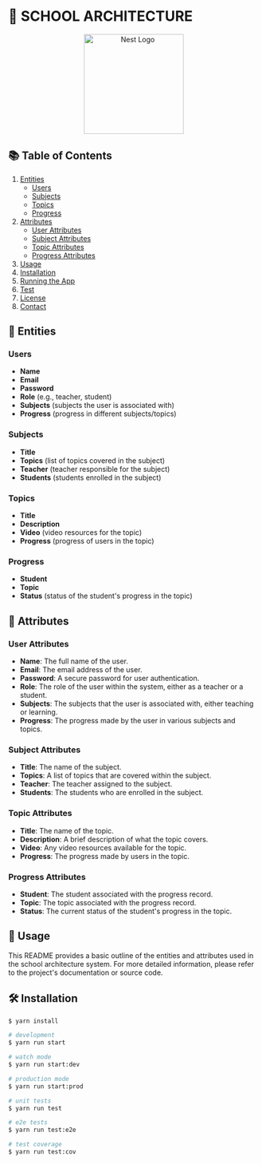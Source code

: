 # 🏫 SCHOOL ARCHITECTURE

<p align="center">
  <a href="http://nestjs.com/" target="blank"><img src="https://nestjs.com/img/logo-small.svg" width="200" alt="Nest Logo" /></a>
</p>

## 📚 Table of Contents
1. [Entities](#entities)
   - [Users](#users)
   - [Subjects](#subjects)
   - [Topics](#topics)
   - [Progress](#progress)
2. [Attributes](#attributes)
   - [User Attributes](#user-attributes)
   - [Subject Attributes](#subject-attributes)
   - [Topic Attributes](#topic-attributes)
   - [Progress Attributes](#progress-attributes)
3. [Usage](#usage)
4. [Installation](#installation)
5. [Running the App](#running-the-app)
6. [Test](#test)
7. [License](#license)
8. [Contact](#contact)

## 📂 Entities

### Users
- **Name**
- **Email**
- **Password**
- **Role** (e.g., teacher, student)
- **Subjects** (subjects the user is associated with)
- **Progress** (progress in different subjects/topics)

### Subjects
- **Title**
- **Topics** (list of topics covered in the subject)
- **Teacher** (teacher responsible for the subject)
- **Students** (students enrolled in the subject)

### Topics
- **Title**
- **Description**
- **Video** (video resources for the topic)
- **Progress** (progress of users in the topic)

### Progress
- **Student**
- **Topic**
- **Status** (status of the student's progress in the topic)

## 📝 Attributes

### User Attributes
- **Name**: The full name of the user.
- **Email**: The email address of the user.
- **Password**: A secure password for user authentication.
- **Role**: The role of the user within the system, either as a teacher or a student.
- **Subjects**: The subjects that the user is associated with, either teaching or learning.
- **Progress**: The progress made by the user in various subjects and topics.

### Subject Attributes
- **Title**: The name of the subject.
- **Topics**: A list of topics that are covered within the subject.
- **Teacher**: The teacher assigned to the subject.
- **Students**: The students who are enrolled in the subject.

### Topic Attributes
- **Title**: The name of the topic.
- **Description**: A brief description of what the topic covers.
- **Video**: Any video resources available for the topic.
- **Progress**: The progress made by users in the topic.

### Progress Attributes
- **Student**: The student associated with the progress record.
- **Topic**: The topic associated with the progress record.
- **Status**: The current status of the student's progress in the topic.

## 📌 Usage

This README provides a basic outline of the entities and attributes used in the school architecture system. For more detailed information, please refer to the project's documentation or source code.

## 🛠️ Installation

```bash
$ yarn install

# development
$ yarn run start

# watch mode
$ yarn run start:dev

# production mode
$ yarn run start:prod

# unit tests
$ yarn run test

# e2e tests
$ yarn run test:e2e

# test coverage
$ yarn run test:cov
